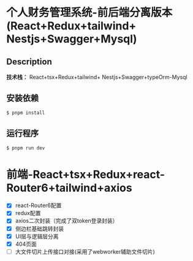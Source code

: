 # 个人财务管理系统-前后端分离版本(React+Redux+tailwind+ Nestjs+Swagger+Mysql)

## Description

**技术栈：** React+tsx+Redux+tailwind+ Nestjs+Swagger+typeOrm-Mysql

## 安装依赖

```bash
$ pnpm install
```

## 运行程序

```bash
$ pnpm run dev
```

# 前端-React+tsx+Redux+react-Router6+tailwind+axios

- [x] react-Router6配置
- [x] redux配置
- [x] axios二次封装（完成了双token登录封装）
- [x] 侧边栏基础跳转封装
- [x] UI层与逻辑层分离
- [x] 404页面
- [ ] 大文件切片上传接口对接(采用了webworker辅助文件切片)
